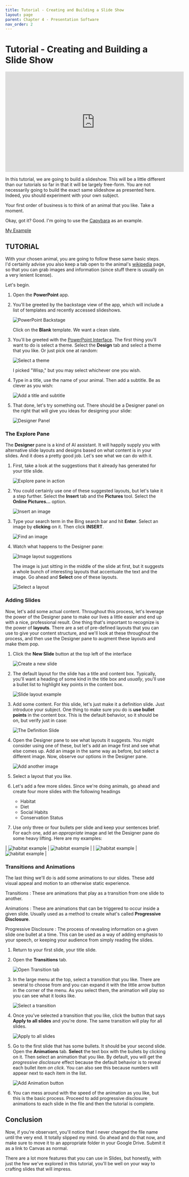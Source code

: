 ```yaml
---
title: Tutorial - Creating and Building a Slide Show
layout: page
parent: Chapter 4 - Presentation Software
nav_order: 2
---
```


Tutorial - Creating and Building a Slide Show
=============================================

<iframe width="560" height="315" src="https://www.youtube.com/embed/xJ3rPXAxqLE" title="YouTube video player" frameborder="0" allow="accelerometer; autoplay; clipboard-write; encrypted-media; gyroscope; picture-in-picture; web-share" allowfullscreen></iframe>

In this tutorial, we are going to build a slideshow. This will be a little different than our tutorials so far in that it will be largely free-form. You are not necessarily going to build the exact same slideshow as presented here. Indeed, you should experiment with your own subject.

Your first order of business is to think of an animal that you like. Take a moment.

Okay, got it? Good. I'm going to use the [Capybara](https://en.wikipedia.org/wiki/Capybara) as an example.

[My Example](res/Capybara.pptx)

TUTORIAL
--------

With your chosen animal, you are going to follow these same basic steps. I'd certainly advise you also keep a tab open to the animal's [wikipedia](https://www.wikipedia.org) page, so that you can grab images and information (since stuff there is usually on a very lenient license).

Let's begin.

1. Open the **PowerPoint** app.
1. You'll be greeted by the backstage view of the app, which will include a list of templates and recently accessed slideshows.

    ![PowerPoint Backstage](images/tut/1.png)

    Click on the **Blank** template. We want a clean slate.

1. You'll be greeted with the [PowerPoint Interface](1_powerpoint_tour.html). The first thing you'll want to do is select a theme. Select the **Design** tab and select a theme that you like. Or just pick one at random:

    ![Select a theme](images/tut/2.png)

    I picked "Wisp," but you may select whichever one you wish. 

1. Type in a title, use the name of your animal. Then add a subtitle. Be as clever as you wish:

    ![Add a title and subtitle](images/tut/3.png)

1. That done, let's try something out. There should be a Designer panel on the right that will give you ideas for designing your slide:

    ![Designer Panel](images/tut/4.png)

### The Explore Pane

The **Designer** pane is a kind of AI assistant. It will happily supply you with alternative slide layouts and designs based on what content is in your slides. And it does a pretty good job. Let's see what we can do with it.

1. First, take a look at the suggestions that it already has generated for your title slide.

    ![Explore pane in action](images/tut/5.png)

1. You could certainly use one of these suggested layouts, but let's take it a step further. Select the **Insert** tab and the **Pictures** tool. Select the **Online Pictures...** option.

    ![Insert an image](images/tut/6.png)

1. Type your search term in the Bing search bar and hit **Enter**. Select an image by **clicking** on it. Then click **INSERT**.

    ![Find an image](images/tut/7.png)

1. Watch what happens to the Designer pane:

    ![Image layout suggestions](images/tut/8.png)

    The image is just sitting in the middle of the slide at first, but it suggests a whole bunch of interesting layouts that accentuate the text and the image. Go ahead and **Select** one of these layouts.

    ![Select a layout](images/tut/9.png)

### Adding Slides

Now, let's add some actual content. Throughout this process, let's leverage the power of the Designer pane to make our lives a little easier and end up with a nice, professional result. One thing that's important to recognize is the power of **layouts**. There are a set of pre-defined layouts that you can use to give your content structure, and we'll look at these throughout the process, and then use the Designer pane to augment these layouts and make them pop.

1. Click the **New Slide** button at the top left of the interface

    ![Create a new slide](images/tut/10.png)

1. The default layout for the slide has a title and content box. Typically, you'll want a heading of some kind in the title box and *usually*, you'll use a bullet list to highlight key points in the content box.

    ![Slide layout example](images/tut/11.png)

1. Add some content. For this slide, let's just make it a definition slide. Just introduce your subject. One thing to make sure you do is **use bullet points** in the content box. This is the default behavior, so it should be on, but verify just in case:

    ![The Definition Slide](images/tut/12.png)

1. Open the Designer pane to see what layouts it suggests. You might consider using one of these, but let's add an image first and see what else comes up. Add an image in the same way as before, but select a different image. Now, observe our options in the Designer pane.

    ![Add another image](images/tut/13.png)

1. Select a layout that you like.

1. Let's add a few more slides. Since we're doing animals, go ahead and create four more slides with the following headings

    * Habitat
    * Diet
    * Social Habits
    * Conservation Status

1. Use only three or four bullets per slide and keep your sentences brief. For each one, add an *appropriate* image and let the Designer pane do some heavy lifting. Here are my examples:

| ![habitat example](images/tut/e1.png) | ![habitat example](images/tut/e2.png) |
| ![habitat example](images/tut/e3.png) | ![habitat example](images/tut/e4.png) |

### Transitions and Animations

The last thing we'll do is add some animations to our slides. These add visual appeal and motion to an otherwise static experience. 

Transitions
:   These are animations that play as a transition from one slide to another.

Animations
:   These are animations that can be triggered to occur inside a given slide. Usually used as a method to create what's called **Progressive Disclosure**.

Progressive Disclosure
:   The process of revealing information on a given slide one bullet at a time. This can be used as a way of adding emphasis to your speech, or keeping your audience from simply reading the slides.

1. Return to your first slide, your title slide.
1. Open the **Transitions** tab.

    ![Open Transition tab](images/tut/14.png)

1. In the large menu at the top, select a transition that you like. There are several to choose from and you can expand it with the little arrow button in the corner of the menu. As you select them, the animation will play so you can see what it looks like.

    ![Select a transition](images/tut/15.png)

1. Once you've selected a transition that you like, click the button that says **Apply to all slides** and you're done. The same transition will play for all slides.

    ![Apply to all slides](images/tut/16.png)

1. Go to the first slide that has some bullets. It should be your second slide. Open the **Animations** tab. **Select** the text box with the bullets by clicking on it. Then select an animation that you like. By default, you will get the *progressive disclosure* effect because the default behavior is to reveal each bullet item *on click*. You can also see this because numbers will appear next to each item in the list.

    ![Add Animation button](images/tut/17.png)

1. You can mess around with the speed of the animation as you like, but this is the basic process. Proceed to add progressive disclosure animations to each slide in the file and then the tutorial is complete.


## Conclusion

Now, if you're observant, you'll notice that I never changed the file name until the very end. It totally slipped my mind. Go ahead and do that now, and make sure to move it to an appropriate folder in your Google Drive. Submit it as a link to Canvas as normal.

There are a lot more features that you can use in Slides, but honestly, with just the few we've explored in this tutorial, you'll be well on your way to crafting slides that will impress.
